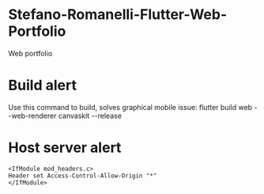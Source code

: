 # Stefano-Romanelli-Flutter-Web-Portfolio
Web portfolio

# Build alert
Use this command to build, solves graphical mobile issue: flutter build web --web-renderer canvaskit --release

# Host server alert

```
<IfModule mod_headers.c>
Header set Access-Control-Allow-Origin "*"
</IfModule>
```
